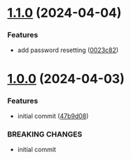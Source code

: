# [1.1.0](https://github.com/MuchaSsak/supabase-auth/compare/v1.0.0...v1.1.0) (2024-04-04)


### Features

* add password resetting ([0023c82](https://github.com/MuchaSsak/supabase-auth/commit/0023c8222e85cd99c486aaa195f9d0f8f1de8fb1))



# [1.0.0](https://github.com/MuchaSsak/supabase-auth/compare/47b9d082cc317353b6832aa090ce2fb8429854aa...v1.0.0) (2024-04-03)


### Features

* initial commit ([47b9d08](https://github.com/MuchaSsak/supabase-auth/commit/47b9d082cc317353b6832aa090ce2fb8429854aa))


### BREAKING CHANGES

* initial commit



